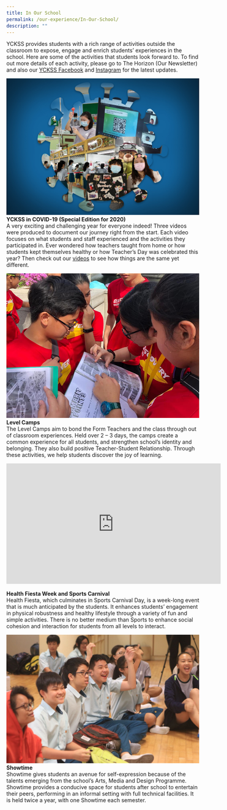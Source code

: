 ```yaml
---
title: In Our School
permalink: /our-experience/In-Our-School/
description: ""
---
```

YCKSS provides students with a rich range of activities outside the classroom to expose, engage and enrich students’ experiences in the school. Here are some of the activities that students look forward to. To find out more details of each activity, please go to The Horizon (Our Newsletter) and also our [YCKSS Facebook](https://www.facebook.com/yiochukangsec) and [Instagram](https://www.instagram.com/yoloyio/) for the latest updates.

![](/images/Our%20Experience/In%20Our%20School/S1.jpg)
**YCKSS in COVID-19 (Special Edition for 2020)**  
A very exciting and challenging year for everyone indeed! Three videos were produced to document our journey right from the start. Each video focuses on what students and staff experienced and the activities they participated in. Ever wondered how teachers taught from home or how students kept themselves healthy or how Teacher’s Day was celebrated this year? Then check out our [videos](https://yiochukangsec.moe.edu.sg/our-experience/the-horizon-newsletter) to see how things are the same yet different.

![](/images/Our%20Experience/In%20Our%20School/S2.jpg)
**Level Camps**  
The Level Camps aim to bond the Form Teachers and the class through out of classroom experiences. Held over 2 – 3 days, the camps create a common experience for all students, and strengthen school’s identity and belonging. They also build positive Teacher-Student Relationship. Through these activities, we help students discover the joy of learning.

<iframe width="560" height="315" src="https://www.youtube.com/embed/Qh4SWgR0O6I" title="YouTube video player" frameborder="0" allow="accelerometer; autoplay; clipboard-write; encrypted-media; gyroscope; picture-in-picture; web-share" allowfullscreen></iframe>

**Health Fiesta Week and Sports Carnival**  
Health Fiesta, which culminates in Sports Carnival Day, is a week-long event that is much anticipated by the students. It enhances students’ engagement in physical robustness and healthy lifestyle through a variety of fun and simple activities. There is no better medium than Sports to enhance social cohesion and interaction for students from all levels to interact.

![](/images/Our%20Experience/In%20Our%20School/S3.jpg)
**Showtime**  
Showtime gives students an avenue for self-expression because of the talents emerging from the school’s Arts, Media and Design Programme. Showtime provides a conducive space for students after school to entertain their peers, performing in an informal setting with full technical facilities. It is held twice a year, with one Showtime each semester.

